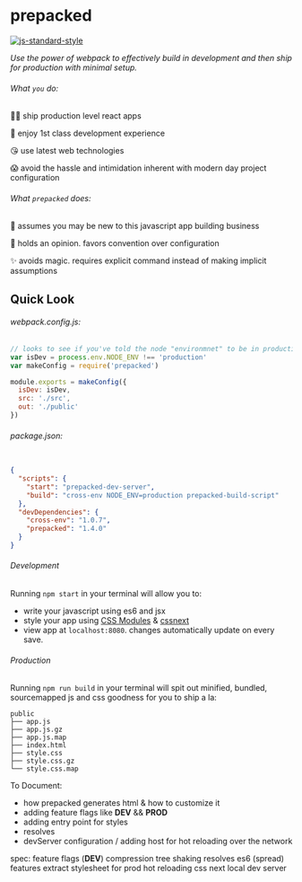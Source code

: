prepacked
=========

[![js-standard-style](https://img.shields.io/badge/code%20style-standard-brightgreen.svg?style=flat)](https://github.com/feross/standard)


_Use the power of webpack to effectively build in development and then ship for production with minimal setup._

###### What `you` do:

👌🏼 ️ship production level react apps

🎉 enjoy 1st class development experience

😘 use latest web technologies

😱 avoid the hassle and intimidation inherent with modern day project configuration


###### What `prepacked` does:

👋 assumes you may be new to this javascript app building business

🗿 holds an opinion. favors convention over configuration

✨ avoids magic. requires explicit command instead of making implicit assumptions

## Quick Look

###### webpack.config.js:
```js
// looks to see if you've told the node "environmnet" to be in production
var isDev = process.env.NODE_ENV !== 'production'
var makeConfig = require('prepacked')

module.exports = makeConfig({
  isDev: isDev,
  src: './src',
  out: './public'
})
```

###### package.json:
```json

{
  "scripts": {
    "start": "prepacked-dev-server",
    "build": "cross-env NODE_ENV=production prepacked-build-script"
  },
  "devDependencies": {
    "cross-env": "1.0.7",
    "prepacked": "1.4.0"
  }
}
```

###### Development
Running `npm start` in your terminal will allow you to:
* write your javascript using es6 and jsx
* style your app using [CSS Modules](http://glenmaddern.com/articles/css-modules) & [cssnext](http://cssnext.io/)
* view app at `localhost:8080`. changes automatically update on every save.

###### Production
Running `npm run build` in your terminal will spit out minified, bundled, sourcemapped js and css goodness for you to ship a la:
```
public
├── app.js
├── app.js.gz
├── app.js.map
├── index.html
├── style.css
├── style.css.gz
└── style.css.map
```

To Document:
* how prepacked generates html & how to customize it
* adding feature flags like __DEV__ && __PROD__
* adding entry point for styles
* resolves
* devServer configuration / adding host for hot reloading over the network

spec:
feature flags (__DEV__)
compression
tree shaking
resolves
es6 (spread) features
extract stylesheet for prod
hot reloading
css next
local dev server
